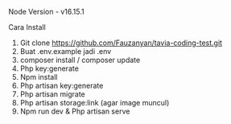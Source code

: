 Node Version - v16.15.1

Cara Install

1. Git clone https://github.com/Fauzanyan/tavia-coding-test.git
2. Buat .env.example jadi .env
3. composer install / composer update
4. Php key:generate
5. Npm install
6. Php artisan key:generate
7. Php artisan migrate
8. Php artisan storage:link (agar image muncul)
9. Npm run dev & Php artisan serve
